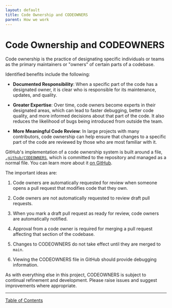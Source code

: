 ```yaml
---
layout: default
title: Code Ownership and CODEOWNERS
parent: How we work
---
```


# Code Ownership and CODEOWNERS

Code ownership is the practice of designating specific individuals or teams as the primary maintainers or "owners" of certain parts of a codebase.

Identified benefits include the following:

- **Documented Responsibility**: When a specific part of the code has a designated owner, it is clear who is responsible for its maintenance, updates, and quality.

- **Greater Expertise**: Over time, code owners become experts in their designated areas, which can lead to faster debugging, better code quality, and more informed decisions about that part of the code. It also reduces the likelihood of bugs being introduced from outside the team.

- **More Meaningful Code Review**: In large projects with many contributors, code ownership can help ensure that changes to a specific part of the code are reviewed by those who are most familiar with it.

GitHub's implementation of a code ownership system is built around a file, [`.github/CODEOWNERS`](./.github/CODEOWNERS), which is committed to the repository and managed as a normal file. You can learn more about it [on GitHub](https://docs.github.com/en/repositories/managing-your-repositorys-settings-and-features/customizing-your-repository/about-code-owners).

The important ideas are:

1. Code owners are automatically requested for review when someone opens a pull request that modifies code that they own.

2. Code owners are not automatically requested to review draft pull requests.

3. When you mark a draft pull request as ready for review, code owners are automatically notified.

4. Approval from a code owner is required for merging a pull request affecting that section of the codebase.

5. Changes to CODEOWNERS do not take effect until they are merged to `main`.

6. Viewing the CODEOWNERS file in GitHub should provide debugging information.

As with everything else in this project, CODEOWNERS is subject to continual refinement and development. Please raise issues and suggest improvements where appropriate.

----

[Table of Contents](../README.md)
